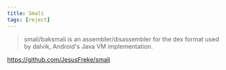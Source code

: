 ```yaml
---
title: Smali
tags: [reject]
---
```


> smali/baksmali is an assembler/disassembler for the dex format used by dalvik,
> Android's Java VM implementation.

<https://github.com/JesusFreke/smali>
